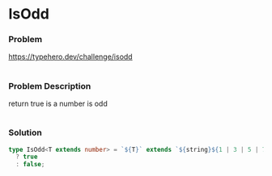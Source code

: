 # IsOdd

### Problem

https://typehero.dev/challenge/isodd

#

### Problem Description

return true is a number is odd

#

### Solution

```ts
type IsOdd<T extends number> = `${T}` extends `${string}${1 | 3 | 5 | 7 | 9}`
  ? true
  : false;
```


